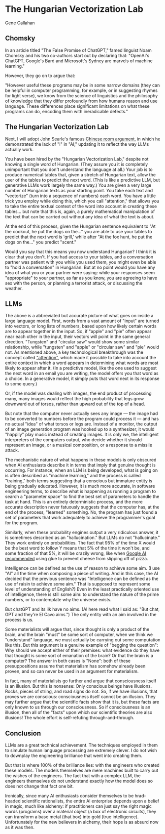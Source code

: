 # The Hungarian Vectorization Lab

Gene Callahan


## Chomsky

In an article titled "The False Promise of ChatGPT," famed linguist Noam Chomsky and his two co-authors start out by
declaring that: "OpenAI's ChatGPT, Google's Bard and Microsoft's Sydney are marvels of machine learning."

However, they go on to argue that:

"However useful these programs may be in some narrow domains (they can be helpful in computer programming, for example,
or in suggesting rhymes for light verse), we know from the science of linguistics and the philosophy of knowledge that
they differ profoundly from how humans reason and use language. These differences place significant limitations on what
these programs can do, encoding them with ineradicable defects."



## The Hungarian Vectorization Lab


Next, I will adopt John Searle's famous [Chinese room argument](https://plato.stanford.edu/entries/chinese-room/),
in which he demonstrated the lack of "I" in "AI,"
updating it to reflect the way LLMs actually work.

You have been hired by the "Hungarian Vectorization Lab," despite not knowing a single word of Hungarian. (They assure
you it is completely unimportant that you don't understand the language at all.) 
Your job is to produce numerical tables that, given a stretch
of Hungarian text, allow the user of the tables to predict the next word. (This is like a predictive LLM, but generative
LLMs work largely the same way.) You are given a very large number of Hungarian texts as your starting point. You take
each text and "vectorize" (turn into a sequence of numbers) each word. You have a little trick you employ while doing
this, which you call "attention," that allows you to take the entire textual context of the word into account in
creating these tables... but note that this is, again, a purely mathematical manipulation of the text that can be
carried out without any idea of what the text is about.

At the end of this process, given the Hungarian sentence equivalent to "At the
cookout, he put the dogs on the..." you are able to use your tables to predict that the next word is 'grill,' while
after "At the fox hunt, he put the dogs on the..." you predict "scent." 

Would you say that this means you now understand Hungarian? I think it is clear that you don't. If you had access to
your tables, and a conversation partner was patient with you while you used them, you might even be able to "hold a
conversation" in Hungarian. But at no point would you have any idea of what you or your partner were saying: while your
responses seem "appropriate" to your partner, as far as you know, you are agreeing to have sex with the person, or
planning a terrorist attack, or discussing the weather. 


## LLMs

The above is a abbreviated but accurate picture of what goes on inside a large language model.
First, words from a vast amount of "input" are turned into vectors, or long lists of
numbers, based upon how likely certain words are to appear together in the input. So, if "apple" and "pie" often appear
near each other in the input, their vectors will point in the same general direction. "Tungsten" and "circular saw"
would show some similar relationship, while "tungsten" and "apple" or "circular saw" and "pie" would not.
As mentioned above, a key technological breakthrough was the concept called
["attention"](https://arxiv.org/abs/1706.03762), which made it possible to take into account the entire context in which
a word appears in determining what words are most likely to appear after it. (In a predictive model, like the one used
to suggest the next word in an email you are writing, the model offers you that word as a choice. In a generative model,
it simply puts that word next in its response to some query.)

Or, if the model was dealing with images, the end product of processing many, many images would reflect the high
probability that legs grow downward out of torsos, rather than upward out of the top of a head.

But note that the computer never actually sees any image — the image had to be converted to numbers before the program
could process it — and has no actual "idea" of what torsos or legs are. Instead of a monitor, the output of an image
generation program was hooked up to a synthesizer, it would "happily" play music instead of creating images. It is only
we, the intelligent interpreters of the computers output, who decide whether it should represent an image, or a musical
composition, or a response to a missile attack.

The mechanistic nature of what happens in these models is only obscured when AI enthusiasts describe it
in terms that imply that genuine thought is occurring. For instance, when an LLM is being developed, what is going on
is often described as "machine learning," and the process is called "training," both terms suggesting that a conscious
but immature entity is being gradually educated. However, it is much more accurate, in software engineering terms, to
describe what is happening as running a program to search a "parameter space" to find the best set of parameters to
handle the task at hand. This is an entirely deterministic process, and the more accurate description never fatuously
suggests that the computer has, at the end of the process, "learned" something. No, the program has just found a set of
parameters that work adequately to achieve the programmer's goal for the program.

Similarly, when these probability engines output a very ridiculous answer, it is sometimes described as an "hallucination."
But LLMs do not "hallucinate." They work entirely on probabilities. The fact that 95% of the time X would be the best
word to follow Y means that 5% of the time it won't be, and some fraction of that 5%, it will be crazily wrong, like
when [Google AI
recommended](https://www.benzinga.com/general/social-media/24/05/39027017/google-ai-search-tells-woman-to-use-glue-on-pizza-to-keep-cheese-in-place-and-she-did-heres-#)
using glue to prevent cheese from slipping off of pizza.


Intelligence can be defined as the use of reason to achieve some aim. (I use "AI" all the time when composing a piece of
writing. And in this case, the AI decided that the previous sentence was "Intelligence can be defined as the use of
raisin to achieve some aim." That is supposed to represent some level of understanding of English?)
Even in the least practically oriented use of intelligence, there is still some aim: to
understand the nature of the prime numbers, or to contemplate why the universe exists.

But chatGPT and its ilk have no aims. (AI here read what I said as: "But chat, GPT and they're El Cavo aims.")
The only entity with an aim involved in the process is us.

Some materialists will argue that, since thought is only a product of the brain, and the brain "must" be some sort of computer,
when we think we "understand" language, we must
actually be carrying out some computation like this. But this argument is a genuine example of "begging the question":
Why should we accept either of their premises: what evidence do they have that thought is some sort of emanation of the
brain? Or that the brain is a computer? The answer in both cases is "None": both of these presuppositions assume that
materialism has somehow already been proven, and so can never be used in an argument for materialism.

In fact, many of materialists go further and argue that consciousness
itself is an illusion. But this is nonsense: Only conscious beings have illusions. Rocks, pieces of string, and road
signs do not. So, if we have illusions, that proves we are conscious: consciousness itself cannot be an illusion. They
may further argue that the scientific facts show that it is, but these facts are only known to us through our
consciousness. So if consciousness is an illusion, then all of the "facts" upon which our scientific theories are
also illusions! The whole effort is self-refuting through-and-through.



## Conclusion

LLMs are a great technical achievement. The techniques employed in them to simulate human language processing are extremely
clever. I do not wish to downplay the engineering brilliance that went into creating them.

But that is where 100% of the brilliance lies: with the engineers who created these models. The models themselves are
mere machines built to carry out the wishes of the engineers. The fact that with a complex LLM, the engineers
themselves do not understand exactly how the model does so does not change that fact one bit.

Ironically, since many AI enthusiasts consider themselves to be hrad-headed scientific rationalists, the entire AI
enterprise depends upon a belief in magic, much like alchemy: if practitioners can just say the right magic words
(programs) over a material object (a box of electronic circuits), they can transform a base metal (that box) into gold
(true intelligence). Unfortunately for the new believers in alchemy, their hope is as absurd now as it was then.



